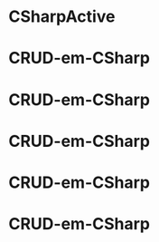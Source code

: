 # CSharpActive
# CRUD-em-CSharp
# CRUD-em-CSharp
# CRUD-em-CSharp
# CRUD-em-CSharp
# CRUD-em-CSharp
